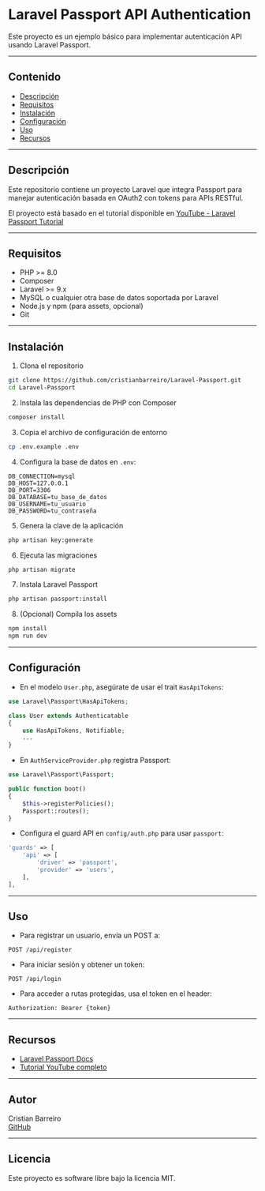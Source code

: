 # Laravel Passport API Authentication

Este proyecto es un ejemplo básico para implementar autenticación API usando Laravel Passport.

---

## Contenido

- [Descripción](#descripción)
- [Requisitos](#requisitos)
- [Instalación](#instalación)
- [Configuración](#configuración)
- [Uso](#uso)
- [Recursos](#recursos)

---

## Descripción

Este repositorio contiene un proyecto Laravel que integra Passport para manejar autenticación basada en OAuth2 con tokens para APIs RESTful.

El proyecto está basado en el tutorial disponible en [YouTube - Laravel Passport Tutorial](https://www.youtube.com/watch?v=WmCltXsEHYk&list=PLuCubSrRSzHZKYeo9LFd7siI2sogpOvCX&index=3)

---

## Requisitos

- PHP >= 8.0
- Composer
- Laravel >= 9.x
- MySQL o cualquier otra base de datos soportada por Laravel
- Node.js y npm (para assets, opcional)
- Git

---

## Instalación

1. Clona el repositorio

```bash
git clone https://github.com/cristianbarreiro/Laravel-Passport.git
cd Laravel-Passport
```

2. Instala las dependencias de PHP con Composer

```bash
composer install
```

3. Copia el archivo de configuración de entorno

```bash
cp .env.example .env
```

4. Configura la base de datos en `.env`:

```env
DB_CONNECTION=mysql
DB_HOST=127.0.0.1
DB_PORT=3306
DB_DATABASE=tu_base_de_datos
DB_USERNAME=tu_usuario
DB_PASSWORD=tu_contraseña
```

5. Genera la clave de la aplicación

```bash
php artisan key:generate
```

6. Ejecuta las migraciones

```bash
php artisan migrate
```

7. Instala Laravel Passport

```bash
php artisan passport:install
```

8. (Opcional) Compila los assets

```bash
npm install
npm run dev
```

---

## Configuración

- En el modelo `User.php`, asegúrate de usar el trait `HasApiTokens`:

```php
use Laravel\Passport\HasApiTokens;

class User extends Authenticatable
{
    use HasApiTokens, Notifiable;
    ...
}
```

- En `AuthServiceProvider.php` registra Passport:

```php
use Laravel\Passport\Passport;

public function boot()
{
    $this->registerPolicies();
    Passport::routes();
}
```

- Configura el guard API en `config/auth.php` para usar `passport`:

```php
'guards' => [
    'api' => [
        'driver' => 'passport',
        'provider' => 'users',
    ],
],
```

---

## Uso

- Para registrar un usuario, envía un POST a:

```
POST /api/register
```

- Para iniciar sesión y obtener un token:

```
POST /api/login
```

- Para acceder a rutas protegidas, usa el token en el header:

```
Authorization: Bearer {token}
```

---

## Recursos

- [Laravel Passport Docs](https://laravel.com/docs/10.x/passport)
- [Tutorial YouTube completo](https://www.youtube.com/watch?v=WmCltXsEHYk&list=PLuCubSrRSzHZKYeo9LFd7siI2sogpOvCX&index=3)

---

## Autor

Cristian Barreiro  
[GitHub](https://github.com/cristianbarreiro)

---

## Licencia

Este proyecto es software libre bajo la licencia MIT.
